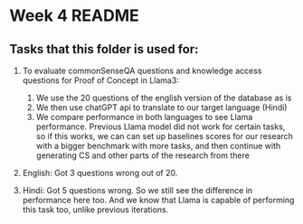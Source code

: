 # Week 4 README

## Tasks that this folder is used for:

1. To evaluate commonSenseQA questions and knowledge access questions for Proof of Concept in Llama3:
	1. We use the 20 questions of the english version of the database as is
	2. We then use chatGPT api to translate to our target language (Hindi)
	3. We compare performance in both languages to see Llama performance. Previous Llama model did not work for certain tasks, so if this works, we can can set up baselines scores for our research with a bigger benchmark with more tasks, and then continue with generating CS and other parts of the research from there

2. English: Got 3 questions wrong out of 20.
3. Hindi: Got 5 questions wrong. So we still see the difference in performance here too. And we know that Llama is capable of performing this task too, unlike previous iterations.